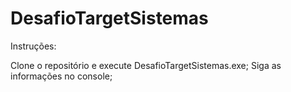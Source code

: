 # DesafioTargetSistemas


Instruções:

Clone o repositório e execute DesafioTargetSistemas.exe;
Siga as informações no console;
